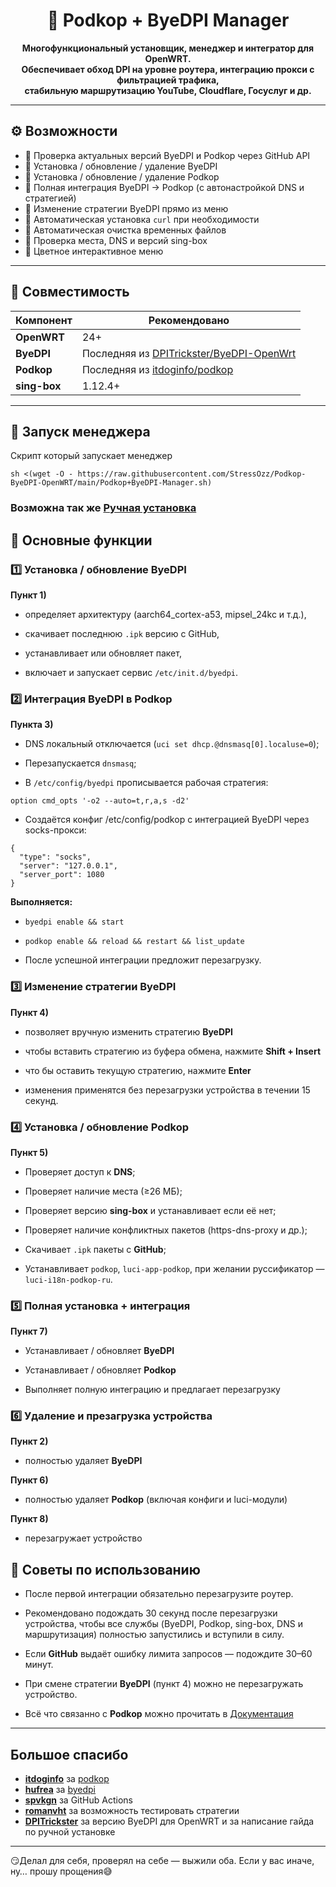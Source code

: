 <h1 align="center">🧩 Podkop + ByeDPI Manager</h1>

<p align="center">
  <b>Многофункциональный установщик, менеджер и интегратор для OpenWRT.</b><br>
    <b>Обеспечивает обход DPI на уровне роутера, интеграцию прокси с фильтрацией трафика,</b><br>
     <b> стабильную маршрутизацию YouTube, Cloudflare, Госуслуг и др.</b><br>

---

## ⚙️ Возможности

- 🔹 Проверка актуальных версий ByeDPI и Podkop через GitHub API  
- 🔹 Установка / обновление / удаление ByeDPI  
- 🔹 Установка / обновление / удаление Podkop  
- 🔹 Полная интеграция ByeDPI → Podkop (с автонастройкой DNS и стратегией)  
- 🔹 Изменение стратегии ByeDPI прямо из меню  
- 🔹 Автоматическая установка `curl` при необходимости  
- 🔹 Автоматическая очистка временных файлов  
- 🔹 Проверка места, DNS и версий sing-box  
- 🔹 Цветное интерактивное меню

---

## 🧱 Совместимость

| Компонент | Рекомендовано |
|------------|----------------|
| **OpenWRT** | 24+  |
| **ByeDPI** | Последняя из [DPITrickster/ByeDPI-OpenWrt](https://github.com/DPITrickster/ByeDPI-OpenWrt/releases) |
| **Podkop** | Последняя из [itdoginfo/podkop](https://github.com/itdoginfo/podkop/releases) |
| **sing-box** | 1.12.4+ |

---

## 🧩 Запуск менеджера
Скрипт который запускает менеджер
```
sh <(wget -O - https://raw.githubusercontent.com/StressOzz/Podkop-ByeDPI-OpenWRT/main/Podkop+ByeDPI-Manager.sh)
```

### Возможна так же [Ручная установка](readme.hand.md)

## 🔧 Основные функции

### 1️⃣ Установка / обновление ByeDPI

**Пункт 1)**

- определяет архитектуру (aarch64_cortex-a53, mipsel_24kc и т.д.),

- скачивает последнюю `.ipk` версию с GitHub,

- устанавливает или обновляет пакет,

- включает и запускает сервис `/etc/init.d/byedpi`.


### 2️⃣ Интеграция ByeDPI в Podkop

**Пункта 3)**

- DNS локальный отключается (`uci set dhcp.@dnsmasq[0].localuse=0`);

- Перезапускается `dnsmasq`;

- В `/etc/config/byedpi` прописывается рабочая стратегия:

`option cmd_opts '-o2 --auto=t,r,a,s -d2'`

- Создаётся конфиг /etc/config/podkop с интеграцией ByeDPI через socks-прокси:
```
{
  "type": "socks",
  "server": "127.0.0.1",
  "server_port": 1080
}
```

**Выполняется:**

- `byedpi enable && start`

- `podkop enable && reload && restart && list_update`

- После успешной интеграции предложит перезагрузку.

### 3️⃣ Изменение стратегии ByeDPI

**Пункт 4)** 

- позволяет вручную изменить стратегию **ByeDPI**

- чтобы вставить стратегию из буфера обмена, нажмите **Shift + Insert**

- что бы оставить текущую стратегию, нажмите **Enter**

- изменения применятся без перезагрузки устройства в течении 15 секунд.

### 4️⃣ Установка / обновление Podkop

**Пункт 5)**

- Проверяет доступ к **DNS**;

- Проверяет наличие места (≥26 МБ);

- Проверяет версию **sing-box** и устанавливает если её нет;

- Проверяет наличие конфликтных пакетов (https-dns-proxy и др.);

- Скачивает `.ipk` пакеты с **GitHub**;

- Устанавливает `podkop`, `luci-app-podkop`, при желании руссификатор — `luci-i18n-podkop-ru`.

### 5️⃣ Полная установка + интеграция

**Пункт 7)**

- Устанавливает / обновляет **ByeDPI**

- Устанавливает / обновляет **Podkop**

- Выполняет полную интеграцию и предлагает перезагрузку

### 6️⃣ Удаление и презагрузка устройства

**Пункт 2)**

- полностью удаляет **ByeDPI**

**Пункт 6)**

- полностью удаляет **Podkop** (включая конфиги и luci-модули)

**Пункт 8)**

- перезагружает устройство

## 🧠 Советы по использованию

- После первой интеграции обязательно перезагрузите роутер.

- Рекомендовано подождать 30 секунд после перезагрузки устройства, чтобы все службы (ByeDPI, Podkop, sing-box, DNS и маршрутизация) полностью запустились и вступили в силу.

- Если **GitHub** выдаёт ошибку лимита запросов — подождите 30–60 минут.

- При смене стратегии **ByeDPI** (пункт 4) можно не перезагружать устройство.

- Всё что связанно с **Podkop** можно прочитать в [Документация](https://podkop.net/)

---
## Большое спасибо

- **[itdoginfo](https://github.com/itdoginfo)** за [podkop](https://github.com/itdoginfo/podkop)
- **[hufrea](https://github.com/hufrea)** за [byedpi](https://github.com/hufrea/byedpi)
- **[spvkgn](https://github.com/spvkgn)** за GitHub Actions
- **[romanvht](https://github.com/romanvht)** за возможность тестировать стратегии
- **[DPITrickster](https://github.com/DPITrickster)** за версию ByeDPI для OpenWRT и за написание гайда по ручной установке
---
😏Делал для себя, проверял на себе — выжили оба. Если у вас иначе, ну… прошу прощения😅
